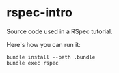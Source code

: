 # rspec-intro

Source code used in a RSpec tutorial.

Here's how you can run it:

```
bundle install --path .bundle
bundle exec rspec
```
